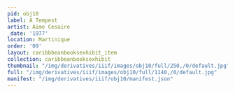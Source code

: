 ```yaml
---
pid: obj10
label: A Tempest
artist: Aime Cesaire
_date: '1977'
location: Martinique
order: '09'
layout: caribbbeanbooksexhibit_item
collection: caribbeanbooksexhibit
thumbnail: "/img/derivatives/iiif/images/obj10/full/250,/0/default.jpg"
full: "/img/derivatives/iiif/images/obj10/full/1140,/0/default.jpg"
manifest: "/img/derivatives/iiif/obj10/manifest.json"
---
```

